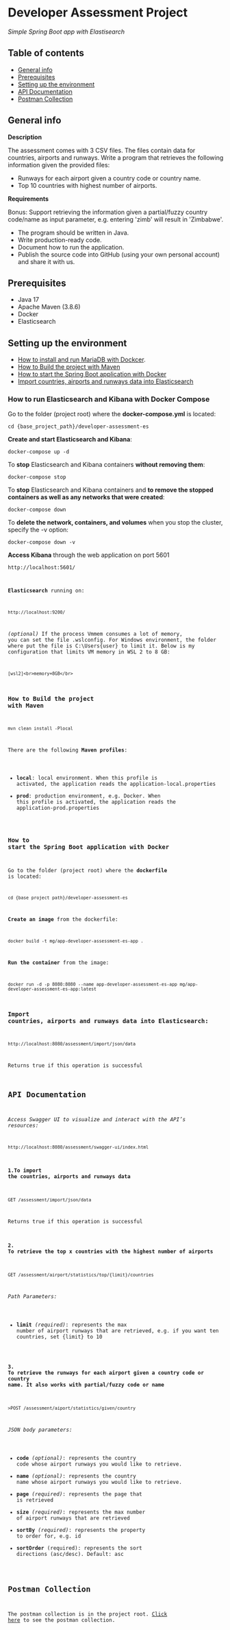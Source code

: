 # Developer Assessment Project

*Simple Spring Boot app with Elastisearch*

## Table of contents
* [General info](#general-info)
* [Prerequisites](#prerequisites)
* [Setting up the environment](#setting-up-the-environment)
* [API Documentation](#api-documentation)
* [Postman Collection](#postman-collection)

## General info

**Description**

The assessment comes with 3 CSV files. The files contain data for countries, airports and runways.
Write a program that retrieves the following information given the provided files:
* Runways for each airport given a country code or country name.
* Top 10 countries with highest number of airports.

**Requirements**

Bonus: Support retrieving the information given a partial/fuzzy country code/name as input parameter, e.g. entering 'zimb' will result in 'Zimbabwe'.

* The program should be written in Java.
* Write production-ready code.
* Document how to run the application.
* Publish the source code into GitHub (using your own personal account) and share it with us.

## Prerequisites

* Java 17
* Apache Maven (3.8.6)
* Docker
* Elasticsearch

## Setting up the environment

* [How to install and run MariaDB with Dockcer](#how-to-run-elasticsearch-and-kibana-with-docker-compose).
* [How to Build the project with Maven](#how-to-build-the-project-with-maven)
* [How to start the Spring Boot application with Docker](#how-to-start-the-spring-boot-application-with-docker)
* [Import countries, airports and runways data into Elasticsearch](import-countries-airports-and-runways-data-into-elasticsearch)

### How to run Elasticsearch and Kibana with Docker Compose

Go to the folder (project root) where the **docker-compose.yml** is located:

	cd {base_project_path}/developer-assessment-es
	
**Create and start Elasticsearch and Kibana**:
	
	docker-compose up -d
	
To **stop** Elasticsearch and Kibana containers **without removing them**:
	
	docker-compose stop
	
To **stop** Elasticsearch and Kibana containers and **to remove the stopped containers as well as any networks that were created**:

	docker-compose down
	
To **delete the network, containers, and volumes** when you stop the cluster, specify the -v option:

	docker-compose down -v

**Access Kibana** through the web application on port 5601

<code>http://localhost:5601/

**Elasticsearch** running on:

	http://localhost:9200/
	

*(optional)* If the process Vmmem consumes a lot of memory, you can set the file .wslconfig. For Windows environment, the folder where put the file is C:\Users\{user} to limit it. Below is my configuration that limits VM memory in WSL 2 to 8 GB:

	[wsl2]<br>memory=8GB</br>

### How to Build the project with Maven

	mvn clean install -Plocal

There are the following **Maven profiles**:

* **local**: local environment. When this profile is activated, the application reads the application-local.properties
* **prod**: production environment, e.g. Docker. When this profile is activated, the application reads the application-prod.properties

### How to start the Spring Boot application with Docker

Go to the folder (project root) where the **dockerfile** is located:

	cd {base_project_path}/developer-assessment-es

**Create an image** from the dockerfile:

	docker build -t mg/app-developer-assessment-es-app .

**Run the container** from the image:

	docker run -d -p 8080:8080 --name app-developer-assessment-es-app mg/app-developer-assessment-es-app:latest

### Import countries, airports and runways data into Elasticsearch:

	http://localhost:8080/assessment/import/json/data

Returns true if this operation is successful

## API Documentation

*Access Swagger UI to visualize and interact with the API’s resources:*

	http://localhost:8080/assessment/swagger-ui/index.html
	
#### 1.To import the countries, airports and runways data

	GET /assessment/import/json/data

Returns true if this operation is successful

####  2. To retrieve the top x countries  with the highest number of airports
	
	GET /assessment/airport/statistics/top/{limit}/countries
	
*Path Parameters:*

* **limit** *(required)*: represents the max number of airport runways that are retrieved, e.g. if you want ten countries, set {limit} to 10


#### 3. To retrieve the runways for each airport given a country code or country name. It also works with partial/fuzzy code or name

	>POST /assessment/aiport/statistics/given/country

*JSON body parameters:*

* **code** *(optional)*: represents the country code whose airport runways you would like to retrieve.
* **name** *(optional)*: represents the country name whose airport runways you would like to retrieve.
* **page** *(required)*: represents the page that is retrieved
* **size** *(required)*: represents the max number of airport runways that are retrieved
* **sortBy** *(required)*: represents the property to order for, e.g. id
* **sortOrder** (required): represents the sort directions (asc/desc). Default: asc

## Postman Collection

The postman collection is in the project root. [Click here](https://github.com/manuele-g/developer-assessment-es/blob/main/developer-assessment-es.postman_collection.json) to see the postman collection.
